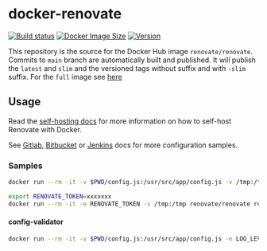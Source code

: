 # docker-renovate

[![Build status](https://github.com/renovatebot/docker-renovate/actions/workflows/build.yml/badge.svg)](https://github.com/renovatebot/docker-renovate/actions?query=workflow%3Abuild)
[![Docker Image Size](https://img.shields.io/docker/image-size/renovate/renovate/latest)](https://hub.docker.com/r/renovate/renovate)
[![Version](https://img.shields.io/docker/v/renovate/renovate/latest)](https://hub.docker.com/r/renovate/renovate)

This repository is the source for the Docker Hub image `renovate/renovate`.
Commits to `main` branch are automatically built and published.
It will publish the `latest` and `slim` and the versioned tags without suffix and with `-slim` suffix.
For the `full` image see [here](https://github.com/renovatebot/docker-renovate-full)

## Usage

Read the [self-hosting docs](https://docs.renovatebot.com/getting-started/running/#self-hosting-renovate) for more information on how to self-host Renovate with Docker.

See [Gitlab](./docs/gitlab.md), [Bitbucket](./docs/bitbucket.md) or [Jenkins](./docs/jenkins.md) docs for more configuration samples.

### Samples

```sh
docker run --rm -it -v $PWD/config.js:/usr/src/app/config.js -v /tmp:/tmp -e LOG_LEVEL=debug renovate/renovate --include-forks=true renovate-tests/gomod1
```

```sh
export RENOVATE_TOKEN=xxxxxxx
docker run --rm -it -e RENOVATE_TOKEN -v /tmp:/tmp renovate/renovate renovate-tests/gomod1
```

#### config-validator

```sh
docker run --rm -it -v $PWD/config.js:/usr/src/app/config.js -e LOG_LEVEL=debug renovate/renovate renovate-config-validator
```
